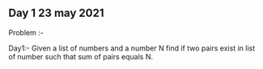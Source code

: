 ## Day 1 23 may 2021
Problem :-

Day1:- Given a list of numbers and a number N find if two pairs exist in list of number such that sum of pairs equals N.

